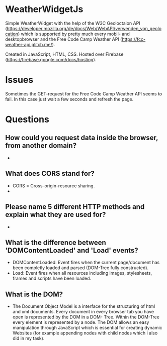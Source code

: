 # WeatherWidgetJs

Simple WeatherWidget with the help of the W3C Geoloctaion API (https://developer.mozilla.org/de/docs/Web/WebAPI/verwenden_von_geolocation) which is supported by pretty much every mobil- and desktopbrowser and the Free Code Camp Weather API (https://fcc-weather-api.glitch.me/).

Created in JavaScript, HTML, CSS. 
Hosted over Firebase (https://firebase.google.com/docs/hosting).

# Issues

Sometimes the GET-request for the Free Code Camp Weather API seems to fail. In this case just wait a few seconds and refresh the page. 


# Questions

## How could you request data inside the browser, from another domain?
-

## What does CORS stand for?
- CORS = Cross-origin-resource sharing.
- 

## Please name 5 different HTTP methods and explain what they are used for?
-

## What is the difference between 'DOMContentLoaded' and 'Load' events?
- DOMContentLoaded: Event fires when the current page/document has been completly loaded and parsed (DOM-Tree fully constructed).
- Load: Event fires when all resources including images, stylesheets, frames and scripts have been loaded.

## What is the DOM?
- The Document Object Model is a interface for the structuring of html and xml documents. Every document in every browser tab you have open is represented by the DOM in a DOM-   Tree. Within the DOM-Tree every element is represented by a node. The DOM allows an easy manipulation through JavaScript which is essential for creating dynamic Websites (for example appending nodes with child nodes which i also did in my task). 
